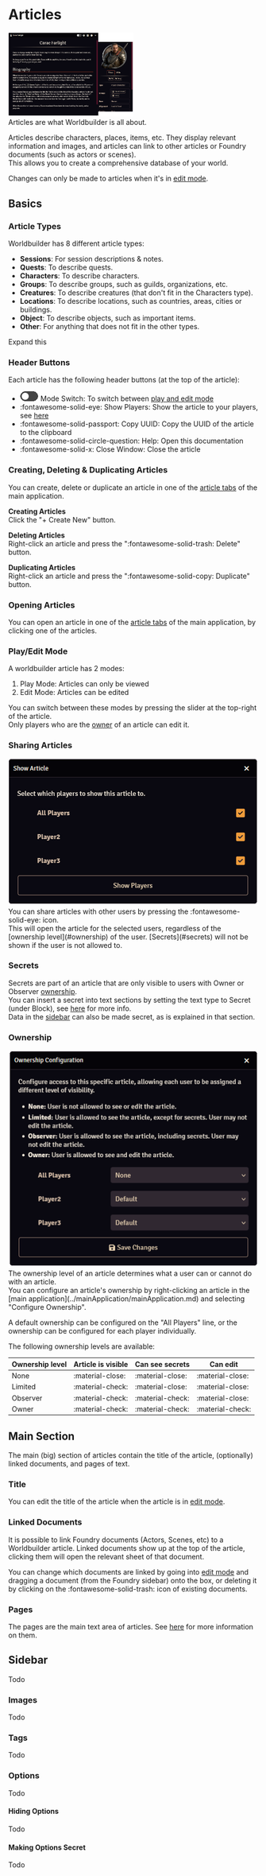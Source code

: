 # Articles
<div class="imgContainer" style="max-width:50%"><img src="../../img/article/article.png"></div>
Articles are what Worldbuilder is all about.

Articles describe characters, places, items, etc. They display relevant information and images, and articles can link to other articles or Foundry documents (such as actors or scenes).<br>
This allows you to create a comprehensive database of your world.

Changes can only be made to articles when it's in [edit mode](#playedit-mode).

<div class="clear"></div>

## Basics

### Article Types
Worldbuilder has 8 different article types:

* <b>Sessions</b>: For session descriptions & notes.
* <b>Quests</b>: To describe quests.
* <b>Characters</b>: To describe characters.
* <b>Groups</b>: To describe groups, such as guilds, organizations, etc.
* <b>Creatures</b>: To describe creatures (that don't fit in the Characters type).
* <b>Locations</b>: To describe locations, such as countries, areas, cities or buildings.
* <b>Object</b>: To describe objects, such as important items.
* <b>Other</b>: For anything that does not fit in the other types.

<red>Expand this</red>

### Header Buttons
Each article has the following header buttons (at the top of the article):

* <img src="../../img/article/playEditButton.png"> Mode Switch: To switch between [play and edit mode](#playedit-mode)
* :fontawesome-solid-eye: Show Players: Show the article to your players, see [here](#sharing-articles)
* :fontawesome-solid-passport: Copy UUID: Copy the UUID of the article to the clipboard
* :fontawesome-solid-circle-question: Help: Open this documentation
* :fontawesome-solid-x: Close Window: Close the article

### Creating, Deleting & Duplicating Articles
You can create, delete or duplicate an article in one of the [article tabs](../mainApplication/articles.md) of the main application.

<b>Creating Articles</b><br>
Click the "+ Create New" button.

<b>Deleting Articles</b><br>
Right-click an article and press the ":fontawesome-solid-trash: Delete" button.

<b>Duplicating Articles</b><br>
Right-click an article and press the ":fontawesome-solid-copy: Duplicate" button.

### Opening Articles
You can open an article in one of the [article tabs](../mainApplication/articles.md) of the main application, by clicking one of the articles.

### Play/Edit Mode
A worldbuilder article has 2 modes:

1. Play Mode: Articles can only be viewed
2. Edit Mode: Articles can be edited

You can switch between these modes by pressing the slider at the top-right of the article.<br>
Only players who are the [owner](#ownership) of an article can edit it.

### Sharing Articles
<div class="imgContainer"><img src="../../img/article/showArticle.png"></div>
You can share articles with other users by pressing the :fontawesome-solid-eye: icon.<br>
This will open the article for the selected users, regardless of the [ownership level](#ownership) of the user. [Secrets](#secrets) will not be shown if the user is not allowed to.

<div class="clear"></div>

### Secrets
Secrets are part of an article that are only visible to users with Owner or Observer [ownership](#ownership).<br>
You can insert a secret into text sections by setting the text type to Secret (under Block), see [here](./pages.md#secrets) for more info.<br>
Data in the [sidebar](#sidebar) can also be made secret, as is explained in that section.

### Ownership
<div class="imgContainer"><img src="../../img/article/ownershipConfig.png"></div>
The ownership level of an article determines what a user can or cannot do with an article.<br>
You can configure an article's ownership by right-clicking an article in the [main application](../mainApplication/mainApplication.md) and selecting "Configure Ownership".

A default ownership can be configured on the "All Players" line, or the ownership can be configured for each player individually.

The following ownership levels are available:

| Ownership level   | Article is visible| Can see secrets   | Can edit          |
|-------------------|-------------------|-------------------|-------------------|
| None              | :material-close:  | :material-close:  | :material-close:  |
| Limited           | :material-check:  | :material-close:  | :material-close:  |
| Observer          | :material-check:  | :material-check:  | :material-close:  |
| Owner             | :material-check:  | :material-check:  | :material-check:  |

## Main Section
The main (big) section of articles contain the title of the article, (optionally) linked documents, and pages of text.

### Title
You can edit the title of the article when the article is in [edit mode](#playedit-mode).

### Linked Documents
It is possible to link Foundry documents (Actors, Scenes, etc) to a Worldbuilder article. Linked documents show up at the top of the article, clicking them will open the relevant sheet of that document.

You can change which documents are linked by going into [edit mode](#playedit-mode) and dragging a document (from the Foundry sidebar) onto the box, or deleting it by clicking on the :fontawesome-solid-trash: icon of existing documents.

### Pages
The pages are the main text area of articles. See [here](./pages.md) for more information on them.

## Sidebar
<red>Todo</red>

### Images
<red>Todo</red>

### Tags
<red>Todo</red>

### Options
<red>Todo</red>

#### Hiding Options
<red>Todo</red>

#### Making Options Secret
<red>Todo</red>